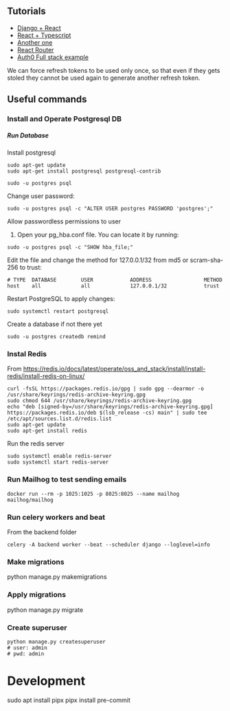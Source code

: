 ## Tutorials

- [Django + React](https://www.youtube.com/watch?v=c-QsfbznSXI&t=1s)
- [React + Typescript](https://react.dev/learn/typescript)
- [Another one](https://dev.to/koladev/django-rest-authentication-cmh)
- [React Router](https://ui.dev/react-router-tutorial)
- [Auth0 Full stack example](https://developer.auth0.com/resources/code-samples/full-stack/hello-world/basic-access-control/spa/react-typescript/django-python)

We can force refresh tokens to be used only once, so that even if they gets
stoled they cannot be used again to generate another refresh token.

## Useful commands

### Install and Operate Postgresql DB

##### Run Database

Install postgresql

```
sudo apt-get update
sudo apt-get install postgresql postgresql-contrib
```

```
sudo -u postgres psql

```

Change user password:

```
sudo -u postgres psql -c "ALTER USER postgres PASSWORD 'postgres';"
```

Allow passwordless permissions to user

1. Open your pg_hba.conf file. You can locate it by running:

```
sudo -u postgres psql -c "SHOW hba_file;"
```

Edit the file and change the method for 127.0.0.1/32 from md5 or scram-sha-256
to trust:

```
# TYPE  DATABASE        USER            ADDRESS                 METHOD
host    all             all             127.0.0.1/32            trust
```

Restart PostgreSQL to apply changes:

```
sudo systemctl restart postgresql
```

Create a database if not there yet

```
sudo -u postgres createdb remind
```

### Instal Redis

From
https://redis.io/docs/latest/operate/oss_and_stack/install/install-redis/install-redis-on-linux/

```
curl -fsSL https://packages.redis.io/gpg | sudo gpg --dearmor -o /usr/share/keyrings/redis-archive-keyring.gpg
sudo chmod 644 /usr/share/keyrings/redis-archive-keyring.gpg
echo "deb [signed-by=/usr/share/keyrings/redis-archive-keyring.gpg] https://packages.redis.io/deb $(lsb_release -cs) main" | sudo tee /etc/apt/sources.list.d/redis.list
sudo apt-get update
sudo apt-get install redis
```

Run the redis server

```
sudo systemctl enable redis-server
sudo systemctl start redis-server
```

### Run Mailhog to test sending emails

```
docker run --rm -p 1025:1025 -p 8025:8025 --name mailhog mailhog/mailhog
```

### Run celery workers and beat

From the backend folder

```
celery -A backend worker --beat --scheduler django --loglevel=info
```

### Make migrations

python manage.py makemigrations

### Apply migrations

python manage.py migrate

### Create superuser

```
python manage.py createsuperuser
# user: admin
# pwd: admin
```

# Development

sudo apt install pipx pipx install pre-commit
